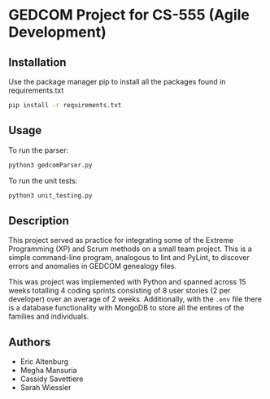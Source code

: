 # GEDCOM Project for CS-555 (Agile Development)

## Installation
Use the package manager pip to install all the packages found in requirements.txt
```bash
pip install -r requirements.txt
```

## Usage

To run the parser:
```bash
python3 gedcomParser.py
```

To run the unit tests:
```bash
python3 unit_testing.py
```

## Description
This project served as practice for integrating some of the Extreme Programming (XP) and Scrum methods on a small team project. This is a simple command-line program, analogous to lint and PyLint, to discover errors and anomalies in GEDCOM genealogy files. 

This was project was implemented with Python and spanned across 15 weeks totalling 4 coding sprints consisting of 8 user stories (2 per developer) over an average of 2 weeks. Additionally, with the `.env` file there is a database functionality with MongoDB to store all the entires of the families and individuals.

## Authors
* Eric Altenburg
* Megha Mansuria
* Cassidy Savettiere
* Sarah Wiessler